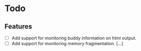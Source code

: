 # Todo

## Features

- [ ] Add support for monitoring buddy information on html output.
- [ ] Add support for monitoring memory fragmentation.
      [...]
